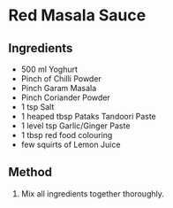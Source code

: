 # Red Masala Sauce

## Ingredients
- 500 ml Yoghurt
- Pinch of Chilli Powder
- Pinch Garam Masala
- Pinch Coriander Powder
- 1 tsp Salt
- 1 heaped tbsp Pataks Tandoori Paste
- 1 level tsp Garlic/Ginger Paste
- 1 tbsp red food colouring
- few squirts of Lemon Juice

## Method
1. Mix all ingredients together thoroughly.


